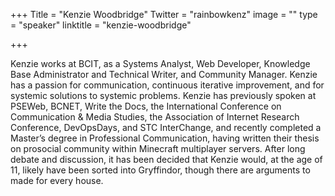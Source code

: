 +++
Title = "Kenzie Woodbridge"
Twitter = "rainbowkenz"
image = ""
type = "speaker"
linktitle = "kenzie-woodbridge"

+++

Kenzie works at BCIT, as a Systems Analyst, Web Developer, Knowledge Base Administrator and Technical Writer, and Community Manager. Kenzie has a passion for communication, continuous iterative improvement, and for systemic solutions to systemic problems. Kenzie has previously spoken at PSEWeb, BCNET, Write the Docs, the International Conference on Communication & Media Studies, the Association of Internet Research Conference, DevOpsDays, and STC InterChange, and recently completed a Master’s degree in Professional Communication, having written their thesis on prosocial community within Minecraft multiplayer servers. After long debate and discussion, it has been decided that Kenzie would, at the age of 11, likely have been sorted into Gryffindor, though there are arguments to made for every house.
